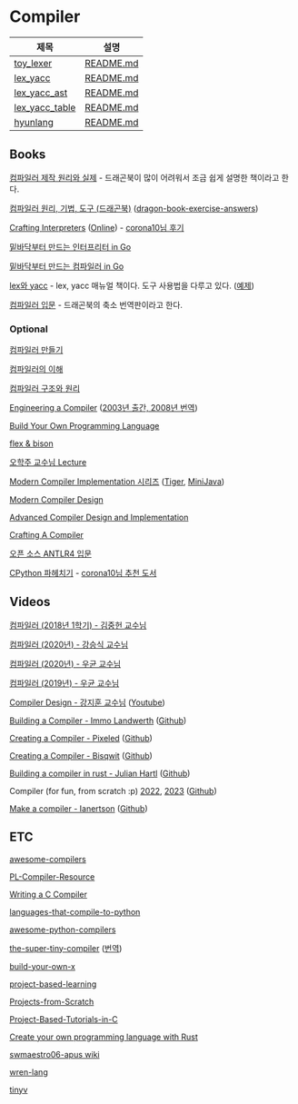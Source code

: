 # Compiler

|제목|설명|
|---|---|
|<a href="https://github.com/hyuunnn/compiler/tree/main/toy_lexer">toy_lexer</a>|<a href="https://github.com/hyuunnn/compiler/blob/main/toy_lexer/README.md">README.md</a>|
|<a href="https://github.com/hyuunnn/compiler/tree/main/lex_yacc">lex_yacc</a>|<a href="https://github.com/hyuunnn/compiler/blob/main/lex_yacc/README.md">README.md</a>|
|<a href="https://github.com/hyuunnn/compiler/tree/main/lex_yacc_ast">lex_yacc_ast</a>|<a href="https://github.com/hyuunnn/compiler/blob/main/lex_yacc_ast/README.md">README.md</a>|
|<a href="https://github.com/hyuunnn/compiler/tree/main/lex_yacc_table">lex_yacc_table</a>|<a href="https://github.com/hyuunnn/compiler/blob/main/lex_yacc_table/README.md">README.md</a>|
|<a href="https://github.com/hyuunnn/compiler/tree/main/hyunlang">hyunlang</a>|<a href="https://github.com/hyuunnn/compiler/blob/main/hyunlang/README.md">README.md</a>|

## Books

<a href="https://www.yes24.com/Product/Goods/3550566">컴파일러 제작 원리와 실제</a> - 드래곤북이 많이 어려워서 조금 쉽게 설명한 책이라고 한다.

<a href="https://www.yes24.com/Product/Goods/3360617">컴파일러 원리, 기법, 도구 (드래곤북)</a> (<a href="https://github.com/fool2fish/dragon-book-exercise-answers">dragon-book-exercise-answers</a>)

<a href="https://www.yes24.com/Product/Goods/123859288">Crafting Interpreters</a> (<a href="https://craftinginterpreters.com/">Online</a>) - <a href="https://twitter.com/dongheena92/status/1731178427460530177">corona10님 후기</a>

<a href="https://www.yes24.com/Product/Goods/103157156">밑바닥부터 만드는 인터프리터 in Go</a>

<a href="https://www.yes24.com/Product/Goods/103099817">밑바닥부터 만드는 컴파일러 in Go</a>

<a href="https://www.yes24.com/Product/Goods/318250">lex와 yacc</a> - lex, yacc 매뉴얼 책이다. 도구 사용법을 다루고 있다. (<a href="https://github.com/hyuunnn/lex_yacc">예제</a>)

<a href="https://www.yes24.com/Product/Goods/4010575">컴파일러 입문</a> - 드래곤북의 축소 번역판이라고 한다.

### Optional

<a href="https://www.yes24.com/Product/Goods/103153057">컴파일러 만들기</a>

<a href="https://www.yes24.com/Product/Goods/89109612">컴파일러의 이해</a>

<a href="https://www.yes24.com/Product/Goods/4189980">컴파일러 구조와 원리</a>

<a href="https://www.amazon.com/Engineering-Compiler-Keith-D-Cooper/dp/0128154128">Engineering a Compiler</a> (<a href="https://product.kyobobook.co.kr/detail/S000001126735">2003년 출간, 2008년 번역</a>)

<a href="https://www.amazon.com/Build-Your-Own-Programming-Language/dp/1800204809">Build Your Own Programming Language</a>

<a href="https://www.amazon.com/flex-bison-Text-Processing-Tools/dp/0596155972">flex & bison</a>

<a href="https://github.com/kupl-courses/COSE312-2023spring">오학주 교수님 Lecture</a>

<a href="https://www.cs.princeton.edu/~appel/modern/">Modern Compiler Implementation 시리즈</a> (<a href="https://www.cs.columbia.edu/~sedwards/classes/2002/w4115/tiger.pdf">Tiger</a>, <a href="https://www.cambridge.org/us/features/052182060X/index.html">MiniJava</a>)

<a href="https://www.amazon.com/Modern-Compiler-Design-Dick-Grune/dp/1461446988">Modern Compiler Design</a>

<a href="https://www.amazon.com/Advanced-Compiler-Design-Implementation-Muchnick/dp/1558603204">Advanced Compiler Design and Implementation</a>

<a href="https://www.amazon.com/Crafting-Compiler-Charles-N-Fischer/dp/0136067050">Crafting A Compiler</a>

<a href="https://www.yes24.com/Product/goods/24731934">오픈 소스 ANTLR4 입문</a>

<a href="https://www.yes24.com/Product/Goods/112893907">CPython 파헤치기</a> - <a href="https://twitter.com/dongheena92/status/1731180008281165870">corona10님 추천 도서</a>

## Videos

<a href="https://www.youtube.com/playlist?list=PLalDxVXf3NHertbSsvTLOLZz0T3FyCQnI">컴파일러 (2018년 1학기) - 김중헌 교수님</a>

<a href="https://www.youtube.com/playlist?list=PLpyASVLdhVonkzEF6HSPjkTxqe1pCqZ0b">컴파일러 (2020년) - 강승식 교수님</a>

<a href="https://www.youtube.com/playlist?list=PLlaaKSQo-dsWUHK8QcRtiifJgydOIvWlE">컴파일러 (2020년) - 우균 교수님</a>

<a href="https://www.youtube.com/playlist?list=PLG2Fcqa8uHziNcJAG8bq8VgG_a8Y2if2X">컴파일러 (2019년) - 우균 교수님</a>

<a href="https://github.com/kaist-cp/cs420">Compiler Design - 강지훈 교수님</a> (<a href="https://www.youtube.com/playlist?list=PL5aMzERQ_OZ8RWqn-XiZLXm1IJuaQbXp0">Youtube</a>)

<a href="https://www.youtube.com/playlist?list=PLRAdsfhKI4OWNOSfS7EUu5GRAVmze1t2y">Building a Compiler - Immo Landwerth</a> (<a href="https://github.com/terrajobst/minsk">Github</a>)

<a href="https://www.youtube.com/playlist?list=PLUDlas_Zy_qC7c5tCgTMYq2idyyT241qs">Creating a Compiler - Pixeled</a> (<a href="https://github.com/orosmatthew/hydrogen-cpp">Github</a>)

<a href="https://www.youtube.com/playlist?list=PLzLzYGEbdY5n9ITKUqOuRjXkRU5tMW2Sd">Creating a Compiler - Bisqwit</a> (<a href="https://github.com/bisqwit/compiler_series">Github</a>)

<a href="https://www.youtube.com/playlist?list=PLI1h1vRqlHLNZAa2BEM9uZ2GEvUNYDasO">Building a compiler in rust - Julian Hartl</a> (<a href="https://github.com/julian-hartl/fusion-lang">Github</a>)

Compiler (for fun, from scratch :p) <a href="https://www.youtube.com/playlist?list=PLysa8wRFCssxGKj_RxBWr3rwmjEYlJIpa">2022</a>, <a href="https://www.youtube.com/playlist?list=PLysa8wRFCsswO6UpxiNwxut-Ai4ZeMKqn">2023</a> (<a href="https://github.com/LensPlaysGames/LensorCompilerCollection">Github</a>)

<a href="https://www.youtube.com/playlist?list=PLysa8wRFCssxGKj_RxBWr3rwmjEYlJIpa"></a>

<a href="https://www.youtube.com/playlist?list=PLvaIU2QC2uvFnVxXe-XzXJfd4dXGz5qBB">Make a compiler - Ianertson</a> (<a href="https://github.com/sebbekarlsson/tac">Github</a>)

## ETC

<a href="https://github.com/aalhour/awesome-compilers">awesome-compilers</a>

<a href="https://github.com/shining1984/PL-Compiler-Resource">PL-Compiler-Resource</a>

<a href="https://www.amazon.com/Writing-Compiler-Programming-Language-Scratch/dp/1718500424">Writing a C Compiler</a>

<a href="https://github.com/vindarel/languages-that-compile-to-python">languages-that-compile-to-python</a>

<a href="https://github.com/pfalcon/awesome-python-compilers">awesome-python-compilers</a>

<a href="https://github.com/jamiebuilds/the-super-tiny-compiler">the-super-tiny-compiler</a> (<a href="https://edykim.com/ko/post/the-super-tiny-compiler/">번역</a>)

<a href="https://github.com/codecrafters-io/build-your-own-x#build-your-own-programming-language">build-your-own-x</a>

<a href="https://github.com/practical-tutorials/project-based-learning">project-based-learning</a>

<a href="https://github.com/AlgoryL/Projects-from-Scratch">Projects-from-Scratch</a>

<a href="https://github.com/mtb0x1/Project-Based-Tutorials-in-C">Project-Based-Tutorials-in-C</a>

<a href="https://github.com/ehsanmok/create-your-own-lang-with-rust">Create your own programming language with Rust</a>

<a href="https://github.com/swmaestro06-apus/apus/wiki">swmaestro06-apus wiki</a>

<a href="https://github.com/wren-lang/wren/tree/main/src/vm">wren-lang</a>

<a href="https://github.com/joe-conigliaro/tinyv">tinyv</a>
